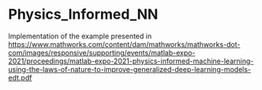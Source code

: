 # Physics_Informed_NN

Implementation of the example presented in https://www.mathworks.com/content/dam/mathworks/mathworks-dot-com/images/responsive/supporting/events/matlab-expo-2021/proceedings/matlab-expo-2021-physics-informed-machine-learning-using-the-laws-of-nature-to-improve-generalized-deep-learning-models-edt.pdf
